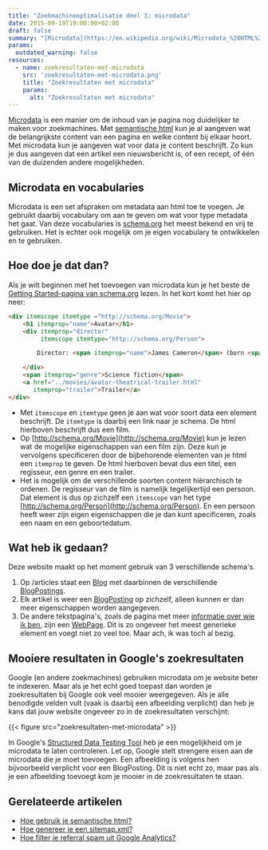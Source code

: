 ```yaml
---
title: "Zoekmachineoptimalisatie deel 3: microdata"
date: 2015-09-19T19:00:00+02:00
draft: false
summary: "[Microdata](https://en.wikipedia.org/wiki/Microdata_%28HTML%29) is een manier om de inhoud van je pagina nog duidelijker te maken voor zoekmachines. Met [semantische html](/articles/10-zoekmachineoptimalisatie-deel-2-semantische-html) kun je al aangeven wat de belangrijkste content van een pagina en welke content bij elkaar hoort. Met microdata kun je aangeven wat voor data je content beschrijft. Zo kun je dus aangeven dat een artikel een nieuwsbericht is, of een recept, of één van de duizenden andere mogelijkheden."
params:
  outdated_warning: false
resources:
  - name: zoekresultaten-met-microdata
    src: 'zoekresultaten-met-microdata.png'
    title: "Zoekresultaten met microdata"
    params:
      alt: "Zoekresultaten met microdata"
---
```

[Microdata](https://en.wikipedia.org/wiki/Microdata_%28HTML%29) is een manier om de inhoud van je pagina nog duidelijker te maken voor zoekmachines. Met [semantische html](/articles/10-zoekmachineoptimalisatie-deel-2-semantische-html) kun je al aangeven wat de belangrijkste content van een pagina en welke content bij elkaar hoort. Met microdata kun je aangeven wat voor data je content beschrijft. Zo kun je dus aangeven dat een artikel een nieuwsbericht is, of een recept, of één van de duizenden andere mogelijkheden.

## Microdata en vocabularies
Microdata is een set afspraken om metadata aan html toe te voegen. Je gebruikt daarbij vocabulary om aan te geven om wat voor type metadata het gaat. Van deze vocabularies is [schema.org](https://schema.org) het meest bekend en vrij te gebruiken. Het is echter ook mogelijk om je eigen vocabulary te ontwikkelen en te gebruiken.

## Hoe doe je dat dan?
Als je wilt beginnen met het toevoegen van microdata kun je het beste de [Getting Started-pagina van schema.org](http://schema.org/docs/gs.html) lezen. In het kort komt het hier op neer:

```html
<div itemscope itemtype ="http://schema.org/Movie">
    <h1 itemprop="name">Avatar</h1>
    <div itemprop="director" 
         itemscope itemtype="http://schema.org/Person">

        Director: <span itemprop="name">James Cameron</span> (born <span itemprop="birthDate">August 16, 1954</span>)

    </div>
    <span itemprop="genre">Science fiction</span>
    <a href="../movies/avatar-theatrical-trailer.html"
       itemprop="trailer">Trailer</a>
</div>
```

* Met `itemscope` en `itemtype` geen je aan wat voor soort data een element beschrijft. De `itemtype` is daarbij een link naar je schema. De html hierboven beschrijft dus een film.
* Op [http://schema.org/Movie](http://schema.org/Movie) kun je lezen wat de mogelijke eigenschappen van een film zijn. Deze kun je vervolgens specificeren door de bijbehorende elementen van je html een `itemprop` te geven. De html hierboven bevat dus een titel, een regisseur, een genre en een trailer.
* Het is mogelijk om de verschillende soorten content hiërarchisch te ordenen. De regisseur van de film is namelijk tegelijkertijd een persoon. Dat element is dus op zichzelf een `itemscope` van het type [http://schema.org/Person](http://schema.org/Person). En een persoon heeft weer zijn eigen eigenschappen die je dan kunt specificeren, zoals een naam en een geboortedatum.

## Wat heb ik gedaan?
Deze website maakt op het moment gebruik van 3 verschillende schema's.

1. Op /articles staat een [Blog](https://schema.org/Blog) met daarbinnen de verschillende [BlogPostings](https://schema.org/BlogPosting).
2. Elk artikel is weer een [BlogPosting](https://schema.org/BlogPosting) op zichzelf, alleen kunnen er dan meer eigenschappen worden aangegeven.
3. De andere tekstpagina's, zoals de pagina met meer [informatie over wie ik ben](https://barryvanveen.nl/about), zijn een [WebPage](https://schema.org/WebPage). Dit is zo ongeveer het meest generieke element en voegt niet zo veel toe. Maar ach, ik was toch al bezig.

## Mooiere resultaten in Google's zoekresultaten
Google (en andere zoekmachines) gebruiken microdata om je website beter te indexeren. Maar als je het echt goed toepast dan worden je zoekresultaten bij Google ook veel mooier weergegeven. Als je alle benodigde velden vult (vaak is daarbij een afbeelding verplicht) dan heb je kans dat jouw website ongeveer zo in de zoekresultaten verschijnt:

{{< figure src="zoekresultaten-met-microdata" >}}

In Google's [Structured Data Testing Tool](https://developers.google.com/structured-data/testing-tool/) heb je een mogelijkheid om je microdata te laten controleren. Let op, Google stelt strengere eisen aan de microdata die je moet toevoegen. Een afbeelding is volgens hen bijvoorbeeld verplicht voor een BlogPosting. Dit is niet echt zo, maar pas als je een afbeelding toevoegt kom je mooier in de zoekresultaten te staan.

## Gerelateerde artikelen
* [Hoe gebruik je semantische html?](/articles/10-zoekmachineoptimalisatie-deel-2-semantische-html)
* [Hoe genereer je een sitemap.xml?](/articles/9-zoekmachineoptimalisatie-deel-1-hoe-genereer-je-een-sitemap-xml)
* [Hoe filter je referral spam uit Google Analytics?](/articles/4-hoe-filter-je-referral-spam-uit-google-analytics)